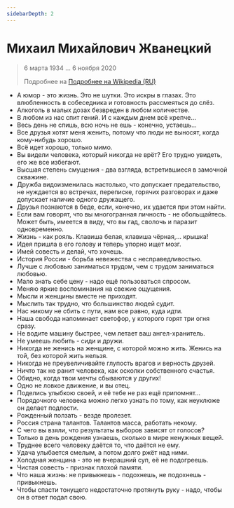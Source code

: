 ```yaml
---
sidebarDepth: 2
---
```


# Михаил Михайлович Жванецкий
> 6 марта 1934 ... 6 ноября 2020
>
> Подробнее на [Подробнее на Wikipedia (RU)](https://ru.wikipedia.org/wiki/%D0%96%D0%B2%D0%B0%D0%BD%D0%B5%D1%86%D0%BA%D0%B8%D0%B9%2C_%D0%9C%D0%B8%D1%85%D0%B0%D0%B8%D0%BB_%D0%9C%D0%B8%D1%85%D0%B0%D0%B9%D0%BB%D0%BE%D0%B2%D0%B8%D1%87)

- А юмор - это жизнь. Это не шутки. Это искры в глазах. Это влюбленность в собеседника и готовность рассмеяться до слёз.
- Алкоголь в малых дозах безвреден в любом количестве.
- В любом из нас спит гений. И с каждым днем всё крепче...
- Весь день не спишь, всю ночь не ешь - конечно, устаешь...
- Все друзья хотят меня женить, потому что люди не выносят, когда кому-нибудь хорошо.
- Всё идет хорошо, только мимо.
- Вы видели человека, который никогда не врёт? Его трудно увидеть, его же все избегают.
- Высшая степень смущения - два взгляда, встретившиеся в замочной скважине.
- Дружба видоизменилась настолько, что допускает предательство, не нуждается во встречах, переписке, горячих разговорах и даже допускает наличие одного дружащего.
- Друзья познаются в беде, если, конечно, их удается при этом найти.
- Если вам говорят, что вы многогранная личность - не обольщайтесь. Может быть, имеется в виду, что вы гад, сволочь и паразит одновременно.
- Жизнь - как рояль. Клавиша белая, клавиша чёрная,... крышка!
- Идея пришла в его голову и теперь упорно ищет мозг.
- Имей совесть и делай, что хочешь.
- История России - борьба невежества с несправедливостью.
- Лучше с любовью заниматься трудом, чем с трудом заниматься любовью.
- Мало знать себе цену - надо ещё пользоваться спросом.
- Меняю яркие воспоминания на свежие ощущения.
- Мысли и женщины вместе не приходят.
- Мыслить так трудно, что большинство людей судит.
- Нас никому не сбить с пути, нам все равно, куда идти.
- Наша свобода напоминает светофор, у которого горят три огня сразу.
- Не водите машину быстрее, чем летает ваш ангел-хранитель.
- Не умеешь любить - сиди и дружи.
- Никогда не женись на женщине, с которой можно жить. Женись на той, без которой жить нельзя.
- Никогда не преувеличивайте глупость врагов и верность друзей.
- Ничто так не ранит человека, как осколки собственного счастья.
- Обидно, когда твои мечты сбываются у других!
- Одно не ловкое движение, и вы отец.
- Поделись улыбкою своей, и её тебе не раз ещё припомнят...
- Порядочного человека можно легко узнать по тому, как неуклюже он делает подлости.
- Рожденный ползать - везде пролезет.
- Россия страна талантов. Талантов масса, работать некому.
- С чего вы взяли, что результаты выборов зависят от голосов?
- Только в день рождения узнаешь, сколько в мире ненужных вещей.
- Труднее всего человеку даётся то, что даётся не ему.
- Удача улыбается смелым, а потом долго ржёт над ними.
- Холодная женщина - это не вчерашний суп, её не подогреешь.
- Чистая совесть - признак плохой памяти.
- Что наша жизнь: не привыкнешь - подохнешь, не подохнешь - привыкнешь.
- Чтобы спасти тонущего недостаточно протянуть руку - надо, чтобы он в ответ подал свою.
